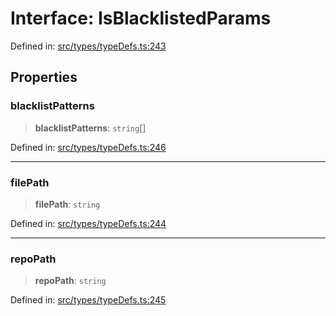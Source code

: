 # Interface: IsBlacklistedParams

Defined in: [src/types/typeDefs.ts:243](https://github.com/zotoio/x-fidelity/blob/f39ce89f1db3ea0cfe6f222cf6cc7fcd78a94dca/src/types/typeDefs.ts#L243)

## Properties

### blacklistPatterns

> **blacklistPatterns**: `string`[]

Defined in: [src/types/typeDefs.ts:246](https://github.com/zotoio/x-fidelity/blob/f39ce89f1db3ea0cfe6f222cf6cc7fcd78a94dca/src/types/typeDefs.ts#L246)

***

### filePath

> **filePath**: `string`

Defined in: [src/types/typeDefs.ts:244](https://github.com/zotoio/x-fidelity/blob/f39ce89f1db3ea0cfe6f222cf6cc7fcd78a94dca/src/types/typeDefs.ts#L244)

***

### repoPath

> **repoPath**: `string`

Defined in: [src/types/typeDefs.ts:245](https://github.com/zotoio/x-fidelity/blob/f39ce89f1db3ea0cfe6f222cf6cc7fcd78a94dca/src/types/typeDefs.ts#L245)
